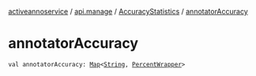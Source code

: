 [activeannoservice](../../index.md) / [api.manage](../index.md) / [AccuracyStatistics](index.md) / [annotatorAccuracy](./annotator-accuracy.md)

# annotatorAccuracy

`val annotatorAccuracy: `[`Map`](https://kotlinlang.org/api/latest/jvm/stdlib/kotlin.collections/-map/index.html)`<`[`String`](https://kotlinlang.org/api/latest/jvm/stdlib/kotlin/-string/index.html)`, `[`PercentWrapper`](../-percent-wrapper/index.md)`>`